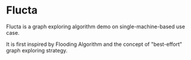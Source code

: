 # Flucta
Flucta is a graph exploring algorithm demo on single-machine-based use case.

It is first inspired by Flooding Algorithm and the concept of "best-effort" graph exploring strategy.
